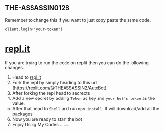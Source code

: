 ## THE-ASSASSIN0128


Remember to change this if you want to just copy paste the same code.
```markdown
client.login("your-token")
```

# [repl.it](https://repl.it)

If you are trying to run the code on replit then you can do the following changes.

1. Head to [repl.it](https://repl.it)
2. Fork the repl by simply heading to this url (https://replit.com/@THEASSASSIN2/AutoBot)
3. After forking the repl head to secrects
4. Add a new secret by adding `Token` as key and `your bot's token` as the value.
5. After that head to `Shell` and run `npm install`. It will download/add all the packages
6. Now you are ready to start the bot
7. Enjoy Using My Codes.........
